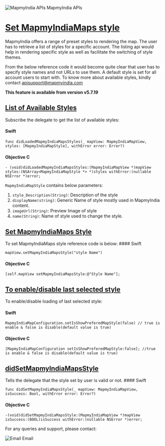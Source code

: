 <div class="figure">

![MapmyIndia
APIs](https://www.mapmyindia.com/api/img/mapmyindia-api.png)
MapmyIndia APIs

</div>

# [Set MapmyIndiaMaps style](#Set-MapmyIndiaMaps-style)

MapmyIndia offers a range of preset styles to rendering the map. The
user has to retrieve a list of styles for a specific account. The
listing api would help in rendering specific style as well as facilitate
the switching of style themes.

From the below reference code it would become quite clear that user has
to specify style names and not URLs to use them. A default style is set
for all account users to start with. To know more about available
styles, kindly contact apisupport@mapmyindia.com

**This feature is available from version v5.7.19**

## [List of Available Styles](#list-of-available-styles)

Subscribe the delegate to get the list of available styles:

#### Swift

    func didLoadedMapmyIndiaMapsStyles(_ mapView: MapmyIndiaMapView, styles: [MapmyIndiaMapStyle], withError error: Error?)

#### Objective C

    - (void)didLoadedMapmyIndiaMapsStyles:(MapmyIndiaMapView *)mapView styles:(NSArray<MapmyIndiaMapStyle *> *)styles withError:(nullable NSError *)error;

`MapmyIndiaMapStyle` contains below parameters:

1.  `style_Description(String)`: Description of the style
2.  `displayName(string)`: Generic Name of style mostly used in
    MapmyIndia content.
3.  `imageUrl(String)`: Preview Image of style
4.  `name(String)`: Name of style used to change the style.

## [Set MapmyIndiaMaps Style](#set-mapmyindia-style)

To set MapmyIndiaMaps style reference code is below: \#\#\#\# Swift

    mapView.setMapmyIndiaMapsStyle("style Name")

#### Objective C

    [self.mapView setMapmyIndiaMapsStyle:@"Style Name"];

## [To enable/disable last selected style](#To-enable-last-selected-style)

To enable/disable loading of last selected style:

#### Swift

    MapmyIndiaMapConfiguration.setIsShowPreferedMapStyle(false) // true is enable & false is disable(default value is true) 

#### Objective C

    [MapmyIndiaMapConfiguration setIsShowPreferedMapStyle:false]; //true is enable & false is disable(default value is true)

## [didSetMapmyIndiaMapsStyle](#didSet-MapmyIndiaMaps-Style)

Tells the delegate that the style set by user is valid or not. \#\#\#\#
Swift

    func didSetMapmyIndiaMapsStyle(_ mapView: MapmyIndiaMapView, isSuccess: Bool, withError error: Error?)

#### Objective C

    -(void)didSetMapmyIndiaMapsStyle:(MapmyIndiaMapView *)mapView isSuccess:(BOOL)isSuccess withError:(nullable NSError *)error;

For any queries and support, please contact:

<div class="figure">

![Email](https://www.google.com/a/cpanel/mapmyindia.co.in/images/logo.gif?service=google_gsuite)
Email

</div>

